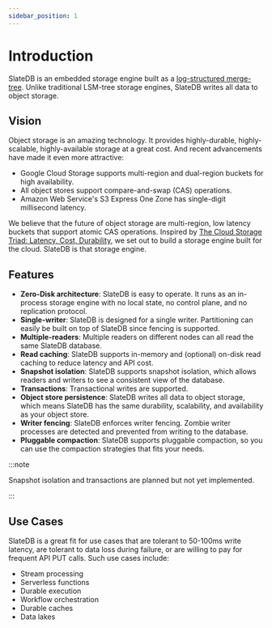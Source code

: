 ```yaml
---
sidebar_position: 1
---
```


# Introduction

SlateDB is an embedded storage engine built as a [log-structured merge-tree](https://en.wikipedia.org/wiki/Log-structured_merge-tree). Unlike traditional LSM-tree storage engines, SlateDB writes all data to object storage.

## Vision

Object storage is an amazing technology. It provides highly-durable, highly-scalable, highly-available storage at a great cost. And recent advancements have made it even more attractive:

* Google Cloud Storage supports multi-region and dual-region buckets for high availability.
* All object stores support compare-and-swap (CAS) operations.
* Amazon Web Service's S3 Express One Zone has single-digit millisecond latency.

We believe that the future of object storage are multi-region, low latency buckets that support atomic CAS operations. Inspired by [The Cloud Storage Triad: Latency, Cost, Durability](https://materializedview.io/p/cloud-storage-triad-latency-cost-durability), we set out to build a storage engine built for the cloud. SlateDB is that storage engine.

## Features

* **Zero-Disk architecture**: SlateDB is easy to operate. It runs as an in-process storage engine with no local state, no control plane, and no replication protocol.
* **Single-writer**: SlateDB is designed for a single writer. Partitioning can easily be built on top of SlateDB since fencing is supported.
* **Multiple-readers**: Multiple readers on different nodes can all read the same SlateDB database.
* **Read caching**: SlateDB supports in-memory and (optional) on-disk read caching to reduce latency and API cost.
* **Snapshot isolation**: SlateDB supports snapshot isolation, which allows readers and writers to see a consistent view of the database.
* **Transactions**: Transactional writes are supported.
* **Object store persistence**: SlateDB writes all data to object storage, which means SlateDB has the same durability, scalability, and availability as your object store.
* **Writer fencing**: SlateDB enforces writer fencing. Zombie writer processes are detected and prevented from writing to the database.
* **Pluggable compaction**: SlateDB supports pluggable compaction, so you can use the compaction strategies that fits your needs.

:::note

Snapshot isolation and transactions are planned but not yet implemented.

:::

## Use Cases

SlateDB is a great fit for use cases that are tolerant to 50-100ms write latency, are tolerant to data loss during failure, or are willing to pay for frequent API PUT calls. Such use cases include:

* Stream processing
* Serverless functions
* Durable execution
* Workflow orchestration
* Durable caches
* Data lakes
